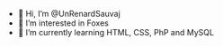 - 👋 Hi, I’m @UnRenardSauvaj
- 👀 I’m interested in Foxes
- 🌱 I’m currently learning HTML, CSS, PhP and MySQL


<!---
UnRenardSauvaj/UnRenardSauvaj is a ✨ special ✨ repository because its `README.md` (this file) appears on your GitHub profile.
You can click the Preview link to take a look at your changes.
--->
